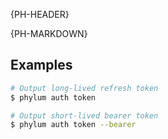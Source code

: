{PH-HEADER}

{PH-MARKDOWN}

## Examples

```sh
# Output long-lived refresh token
$ phylum auth token

# Output short-lived bearer token
$ phylum auth token --bearer
```
